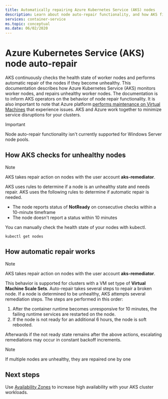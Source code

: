 ```yaml
---
title: Automatically repairing Azure Kubernetes Service (AKS) nodes 
description: Learn about node auto-repair functionality, and how AKS fixes broken worker nodes.
services: container-service
ms.topic: conceptual
ms.date: 06/02/2020
---
```


# Azure Kubernetes Service (AKS) node auto-repair

AKS continuously checks the health state of worker nodes and performs automatic repair of the nodes if they become unhealthy. This documentation describes how Azure Kubernetes Service (AKS) monitors worker nodes, and repairs unhealthy worker nodes.  The documentation is to inform AKS operators on the behavior of node repair functionality. It is also important to note that Azure platform [performs maintenance on Virtual Machines][vm-updates] that experience issues. AKS and Azure work together to minimize service disruptions for your clusters.

> [!Important]
> Node auto-repair functionality isn't currently supported for Windows Server node pools.

## How AKS checks for unhealthy nodes

> [!Note]
> AKS takes repair action on nodes with the user account **aks-remediator**.

AKS uses rules to determine if a node is an unhealthy state and needs repair. AKS uses the following rules to determine if automatic repair is needed.

* The node reports status of **NotReady** on consecutive checks within a 10-minute timeframe
* The node doesn't report a status within 10 minutes

You can manually check the health state of your nodes with kubectl. 

```
kubectl get nodes
```

## How automatic repair works

> [!Note]
> AKS takes repair action on nodes with the user account **aks-remediator**.

This behavior is supported for clusters with a VM set type of **Virtual Machine Scale Sets**. Auto-repair takes several steps to repair a broken node.  If a node is determined to be unhealthy, AKS attempts several remediation steps.  The steps are performed in this order:

1. After the container runtime becomes unresponsive for 10 minutes, the failing runtime services are restarted on the node.
1. If the node is not ready for an additional 6 hours, the node is soft rebooted. 

Afterwards if the not ready state remains after the above actions, escalating remediations may occur in constant backoff increments.
  
> [!Note]
> If multiple nodes are unhealthy, they are repaired one by one

## Next steps

Use [Availability Zones][availability-zones] to increase high availability with your AKS cluster workloads.

<!-- LINKS - External -->

<!-- LINKS - Internal -->
[availability-zones]: ./availability-zones.md
[vm-updates]: ../virtual-machines/maintenance-and-updates.md
